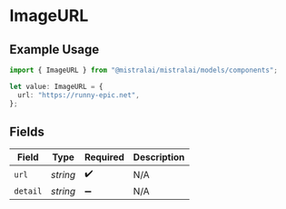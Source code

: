 # ImageURL

## Example Usage

```typescript
import { ImageURL } from "@mistralai/mistralai/models/components";

let value: ImageURL = {
  url: "https://runny-epic.net",
};
```

## Fields

| Field              | Type               | Required           | Description        |
| ------------------ | ------------------ | ------------------ | ------------------ |
| `url`              | *string*           | :heavy_check_mark: | N/A                |
| `detail`           | *string*           | :heavy_minus_sign: | N/A                |